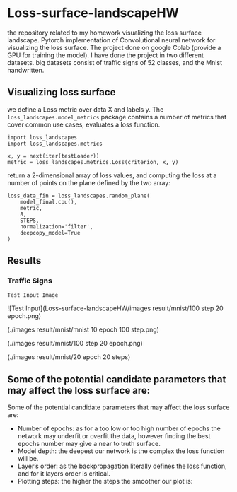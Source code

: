 # Loss-surface-landscapeHW

the repository related to my homework visualizing the loss surface landscape.
Pytorch implementation of Convolutional neural network for visualizing the loss surface. The project done on google Colab (provide a GPU for training the model).
I have done the project in two different datasets. big datasets consist of traffic signs of 52 classes, and the Mnist handwritten. 

## Visualizing loss surface

we define a Loss metric over data X and labels y. The `loss_landscapes.model_metrics` package contains a number of metrics that cover common use cases, evaluates a loss function.
```
import loss_landscapes
import loss_landscapes.metrics

x, y = next(iter(testLoader))
metric = loss_landscapes.metrics.Loss(criterion, x, y)
```  
return a 2-dimensional array of loss values, and computing the loss at a number of points on the plane defined by the two array:
```
loss_data_fin = loss_landscapes.random_plane(
    model_final.cpu(), 
    metric,
    8, 
    STEPS, 
    normalization='filter', 
    deepcopy_model=True
)
```
## Results 
### Traffic Signs

`Test Input Image`

  ![Test Input](Loss-surface-landscapeHW/images result/mnist/100 step 20 epoch.png)
  
  
  (./images result/mnist/mnist 10 epoch 100 step.png)
  
  (./images result/mnist/100 step 20 epoch.png)
  
  (./images result/mnist/20 epoch 20 steps)
## Some of the potential candidate parameters that may affect the loss surface are:
Some of the potential candidate parameters that may affect the loss surface are:
* Number of epochs: as for a too low or too high number of epochs the network may underfit or overfit the data, however finding the best epochs number may give a near to truth surface.
* Model depth: the deepest our network is the complex the loss function will be.
* Layer’s order: as the backpropagation literally defines the loss function, and for it layers order is critical.
* Plotting steps: the higher the steps the smoother our plot is:

